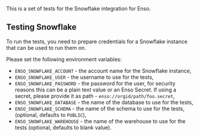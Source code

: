 This is a set of tests for the Snowflake integration for Enso.

## Testing Snowflake

To run the tests, you need to prepare credentials for a Snowflake instance that 
can be used to run them on.

Please set the following environment variables:
- `ENSO_SNOWFLAKE_ACCOUNT` - the account name for the Snowflake instance,
- `ENSO_SNOWFLAKE_USER` - the username to use for the tests,
- `ENSO_SNOWFLAKE_PASSWORD` - the password for the user, for security reasons this can be a plain text value or an Enso Secret. If using a secret, please provide it as path - `enso://orgid/path/foo.secret`,
- `ENSO_SNOWFLAKE_DATABASE` - the name of the database to use for the tests,
- `ENSO_SNOWFLAKE_SCHEMA` - the name of the schema to use for the tests,
  (optional, defaults to `PUBLIC`),
- `ENSO_SNOWFLAKE_WAREHOUSE` - the name of the warehouse to use for the tests 
  (optional, defaults to blank value).
